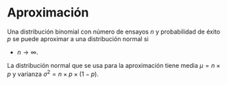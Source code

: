 Aproximación
=======================
Una distribución binomial con número de ensayos $n$ y probabilidad de éxito $p$ se puede aproximar a una distribución normal si

- $n \rightarrow \infty$.

La distribución normal que se usa para la aproximación tiene media $\mu=n \times p$ y varianza $\sigma^2=n \times p \times (1-p)$.


